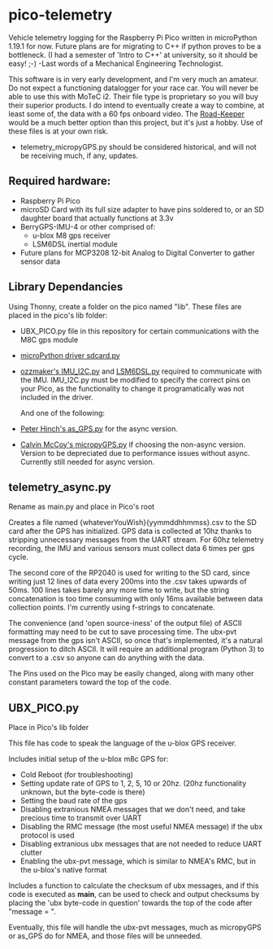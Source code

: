 # pico-telemetry
Vehicle telemetry logging for the Raspberry Pi Pico written in microPython 1.19.1 for now. Future plans are for migrating to C++ if python proves to be a bottleneck. (I had a semester of 'Intro to C++' at university, so it should be easy! ;-) -Last words of a Mechanical Engineering Technologist.

This software is in very early development, and I'm very much an amateur. Do not expect a functioning datalogger for your race car. You will never be able to use this with MoTeC i2. Their file type is proprietary so you will buy their superior products. I do intend to eventually create a way to combine, at least some of, the data with a 60 fps onboard video. The [Road-Keeper](https://www.race-keeper.com/) would be a much better option than this project, but it's just a hobby. Use of these files is at your own risk.

 * telemetry_micropyGPS.py should be considered historical, and will not be receiving much, if any, updates.
## Required hardware:
 * Raspberry Pi Pico
 * microSD Card with its full size adapter to have pins soldered to, or an SD daughter board that actually functions at 3.3v
 * BerryGPS-IMU-4 or other comprised of:
   - u-blox M8 gps receiver
   - LSM6DSL inertial module
 * Future plans for MCP3208 12-bit Analog to Digital Converter to gather sensor data
## Library Dependancies
Using Thonny, create a folder on the pico named "lib". These files are placed in the pico's lib folder:
 * UBX_PICO.py file in this repository for certain communications with the M8C gps module
 * [microPython driver sdcard.py](https://github.com/micropython/micropython/tree/master/drivers/sdcard)
 * [ozzmaker's IMU_I2C.py](https://github.com/ozzmaker/BerryIMU/tree/master/PicoMicroPython) and [LSM6DSL.py](https://github.com/ozzmaker/BerryIMU/tree/master/PicoMicroPython) required to communicate with the IMU. IMU_I2C.py must be modified to specify the correct pins on your Pico, as the functionality to change it programatically was not included in the driver.

   And one of the following:
 * [Peter Hinch's as_GPS.py](https://github.com/peterhinch/micropython-async/tree/master/v3/as_drivers/as_GPS) for the async version.
 * [Calvin McCoy's micropyGPS.py](https://github.com/inmcm/micropyGPS) if choosing the non-async version. Version to be depreciated due to performance issues without async. Currently still needed for async version.
## telemetry_async.py
Rename as main.py and place in Pico's root

Creates a file named {whateverYouWish}{yymmddhhmmss}.csv to the SD card after the GPS has initialized. GPS data is collected at 10hz thanks to stripping unnecessary messages from the UART stream. For 60hz telemetry recording, the IMU and various sensors must collect data 6 times per gps cycle. 

The second core of the RP2040 is used for writing to the SD card, since writing just 12 lines of data every 200ms into the .csv takes upwards of 50ms. 100 lines takes barely any more time to write, but the string concatenation is too time consuming with only 16ms available between data collection points. I'm currently using f-strings to concatenate. 

The convenience (and 'open source-iness' of the output file) of ASCII formatting may need to be cut to save processing time. The ubx-pvt message from the gps isn't ASCII, so once that's implemented, it's a natural progression to ditch ASCII. It will require an additional program (Python 3) to convert to a .csv so anyone can do anything with the data. 

The Pins used on the Pico may be easily changed, along with many other constant parameters toward the top of the code.
## UBX_PICO.py
Place in Pico's lib folder

This file has code to speak the language of the u-blox GPS receiver.

Includes initial setup of the u-blox m8c GPS for:
 * Cold Reboot (for troubleshooting)
 * Setting update rate of GPS to 1, 2, 5, 10 or 20hz. (20hz functionality unknown, but the byte-code is there)
 * Setting the baud rate of the gps
 * Disabling extranious NMEA messages that we don't need, and take precious time to transmit over UART
 * Disabling the RMC message (the most useful NMEA message) if the ubx protocol is used
 * Disabling extranious ubx messages that are not needed to reduce UART clutter
 * Enabling the ubx-pvt message, which is similar to NMEA's RMC, but in the u-blox's native format

Includes a function to calculate the checksum of ubx messages, and if this code is executed as __main__, can be used to check and output checksums by placing the 'ubx byte-code in question' towards the top of the code after "message = ".

Eventually, this file will handle the ubx-pvt messages, much as micropyGPS or as_GPS do for NMEA, and those files will be unneeded.
